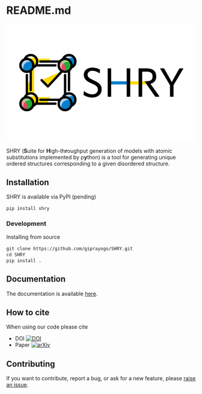 # README.md

![logo](logo/logo.jpg?raw=true "logo")

SHRY (**S**uite for **H**igh-th**r**oughput generation of models
with atomic substitutions implemented by p**y**thon)
is a tool for generating unique ordered structures
corresponding to a given disordered structure.

## Installation

SHRY is available via PyPI (pending)

```console
pip install shry
```

### Development

Installing from source

```console
git clone https://github.com/giprayogo/SHRY.git
cd SHRY
pip install .
```

## Documentation

The documentation is available [here]().

<!--
The documentation is available [here](https://shry.readthedocs.io/en/latest/usage.html).
-->

## How to cite

When using our code please cite

- DOI [![DOI](https://zenodo.org/badge/425687455.svg)](https://zenodo.org/badge/latestdoi/425687455)
- Paper [![arXiv](https://img.shields.io/static/v1?label=arXiV&message=2111.13409&color=b31b1b)](https://arxiv.org/abs/2111.13409)

## Contributing

If you want to contribute, report a bug, or ask for
a new feature, please [raise an issue](https://github.com/giprayogo/SHRY/issues).
